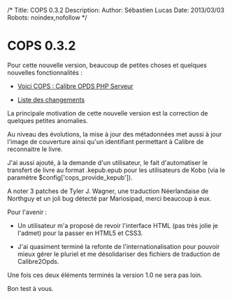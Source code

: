 /*
Title: COPS 0.3.2
Description: 
Author: Sébastien Lucas
Date: 2013/03/03
Robots: noindex,nofollow
*/
# COPS 0.3.2

Pour cette nouvelle version, beaucoup de petites choses et quelques nouvelles fonctionnalités :

*	[Voici COPS : Calibre OPDS PHP Serveur](fr/oss/calibre-opds-php-server)

*	[Liste des changements](fr/oss/calibre-opds-php-server-changelog)

La principale motivation de cette nouvelle version est la correction de quelques petites anomalies.

Au niveau des évolutions, la mise à jour des métadonnées met aussi à jour l'image de couverture ainsi qu'un identifiant permettant à Calibre de reconnaitre le livre.

J'ai aussi ajouté, à la demande d'un utilisateur, le fait d'automatiser le transfert de livre au format .kepub.epub pour les utilisateurs de Kobo (via le paramètre $config['cops_provide_kepub']).

A noter 3 patches de Tyler J. Wagner, une traduction Néerlandaise de Northguy et un joli bug détecté par Mariosipad, merci beaucoup à eux.

Pour l'avenir :

*	Un utilisateur m'a proposé de revoir l'interface HTML (pas très jolie je l'admet) pour la passer en HTML5 et CSS3.

*	J'ai quasiment terminé la refonte de l'internationalisation pour pouvoir mieux gérer le pluriel et me désolidariser des fichiers de traduction de Calibre2Opds.

Une fois ces deux éléments terminés la version 1.0 ne sera pas loin.

Bon test à vous.
